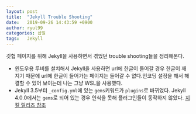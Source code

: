 ```yaml
---
layout: post
title:  "Jekyll Trouble Shooting"
date:   2019-09-26 14:43:59 +0900
author: ryul99
categories: 삽질
tags:	Jekyll
---
```


깃헙 페이지를 위해 Jekyll을 사용하면서 겪었던 trouble shooting들을 정리해본다.

- 윈도우용 루비를 설치해서 Jekyll을 사용하면 url에 한글이 들어갈 경우 한글이 깨지기 때문에 url에 한글이 들어가는 페이지는 들어갈 수 없다.인코딩 설정을 해서 해결할 수 있어 보이는데 나는 그냥 WSL을 사용했다.
- Jekyll 3.5부터 `_config.yml`에 있는 `gems`키워드가 `plugins`로 바뀌었다. Jekyll 4.0.0에서는 `gems`로 되어 있는 경우 인식을 못해 플러그인들이 동작하지 않았다. [지킬 릴리즈 참조](https://jekyllrb.com/news/releases/)
